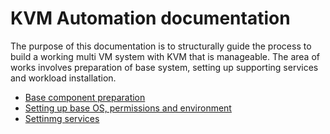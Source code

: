 # KVM Automation documentation

The purpose of this documentation is to structurally guide the process to build a working multi VM system with KVM that is manageable. The area of works involves preparation of base system, setting up supporting services and workload installation.

* [Base component preparation](./base.md)
* [Setting up base OS, permissions and environment](./setup-sys.md)
* [Settinmg services](./setup-svc.md)
